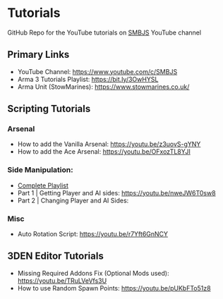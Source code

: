 # Tutorials
GitHub Repo for the YouTube tutorials on [SMBJS](https://www.youtube.com/c/SMBJS) YouTube channel

## Primary Links
- YouTube Channel: https://www.youtube.com/c/SMBJS  
- Arma 3 Tutorials Playlist: https://bit.ly/3OwHYSL
- Arma Unit (StowMarines): https://www.stowmarines.co.uk/

## Scripting Tutorials
### Arsenal
- How to add the Vanilla Arsenal: https://youtu.be/z3uovS-gYNY  
- How to add the Ace Arsenal: https://youtu.be/OFxozTL8YJI

### Side Manipulation:
- [Complete Playlist](https://bit.ly/3NjTZK6)
- Part 1 | Getting Player and AI sides: https://youtu.be/nweJW6T0sw8
- Part 2 | Changing Player and AI Sides: 

### Misc
- Auto Rotation Script: https://youtu.be/r7Yft6GnNCY

## 3DEN Editor Tutorials
- Missing Required Addons Fix (Optional Mods used): https://youtu.be/TRuLVeVfs3U
- How to use Random Spawn Points: https://youtu.be/pUKbFTo51z8

